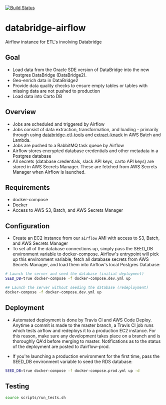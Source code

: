 [![Build Status](https://travis-ci.com/CityOfPhiladelphia/databridge-airflow.svg?branch=master)](https://travis-ci.com/CityOfPhiladelphia/databridge-airflow)

# databridge-airflow
Airflow instance for ETL's involving Databridge

## Goal
- Load data from the Oracle SDE version of DataBridge into the new Postgres DataBridge (DataBridge2).
- Geo-enrich data in DataBridge2
- Provide data quality checks to ensure empty tables or tables with missing data are not pushed to production
- Load data into Carto DB

## Overview
- Jobs are scheduled and triggered by Airflow
- Jobs consist of data extraction, transformation, and loading - primarily through using [databridge-etl-tools](https://github.com/CityOfPhiladelphia/databridge-etl-tools) and [extract-knack](https://github.com/CityOfPhiladelphia/extract-knack) in AWS Batch and Lambda.
- Jobs are pushed to a RabbitMQ task queue by Airflow
- Airflow stores encrypted database credentials and other metadata in a Postgres database
- All secrets (database credentials, slack API keys, carto API keys) are stored in AWS Secrets Manager. These are fetched from AWS Secrets Manager when Airflow is launched.

## Requirements
- docker-compose
- Docker
- Access to AWS S3, Batch, and AWS Secrets Manager

## Configuration
- Create an EC2 instance from our `airflow` AMI with access to S3, Batch, and AWS Secrets Manager
- To set all of the database connections up, simply pass the SEED_DB environment variable to docker-compose. Airflow's entrypoint will pick up this environment variable, fetch all database secrets from AWS Secrets Manager, and load them into Airflow's local Postgres Database: 
```bash
# Launch the server and seed the database (initial deployment)
SEED_DB=true docker-compose -f docker-compose.dev.yml up

## Launch the server without seeding the database (redeployment)
docker-compose -f docker-compose.dev.yml up
```

## Deployment
- Automated deployment is done by Travis CI and AWS Code Deploy. Anytime a commit is made to the master branch, a Travis CI job runs which tests airflow and redeploys it to a production EC2 instance. For this reason, make sure any development takes place on a branch and is thoroughly QA'd before merging to master. Notifications as to the status of the deployment are posted to #airflow-prod.

- If you're launching a production environment for the first time, pass the SEED_DB environment variable to seed the RDS database:
```bash
SEED_DB=true docker-compose -f docker-compose.prod.yml up -d
```

## Testing
```bash
source scripts/run_tests.sh
```